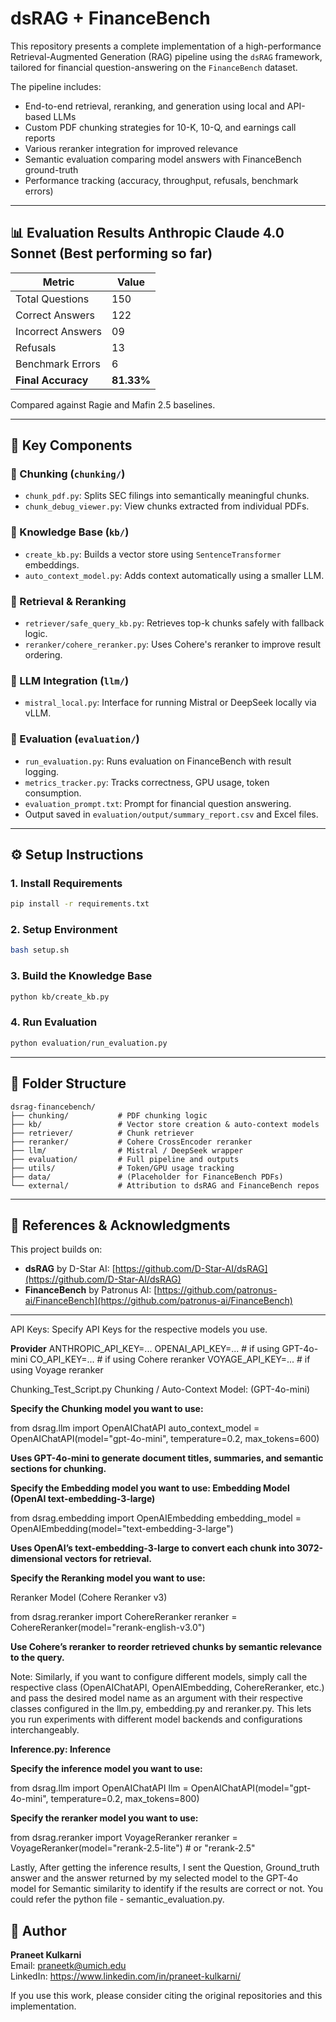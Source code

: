 
# dsRAG + FinanceBench

This repository presents a complete implementation of a high-performance Retrieval-Augmented Generation (RAG) pipeline using the `dsRAG` framework, tailored for financial question-answering on the `FinanceBench` dataset.

The pipeline includes:
- End-to-end retrieval, reranking, and generation using local and API-based LLMs
- Custom PDF chunking strategies for 10-K, 10-Q, and earnings call reports
- Various reranker integration for improved relevance
- Semantic evaluation comparing model answers with FinanceBench ground-truth
- Performance tracking (accuracy, throughput, refusals, benchmark errors)

---

## 📊 Evaluation Results Anthropic Claude 4.0 Sonnet (Best performing so far)

| Metric              | Value         |
|---------------------|---------------|
| Total Questions     | 150           |
| Correct Answers     | 122           |
| Incorrect Answers   | 09            |
| Refusals            | 13            |
| Benchmark Errors    | 6             |
| **Final Accuracy**  | **81.33%**    |

Compared against Ragie and Mafin 2.5 baselines.

---

## 🧩 Key Components

### 🔹 Chunking (`chunking/`)
- `chunk_pdf.py`: Splits SEC filings into semantically meaningful chunks.
- `chunk_debug_viewer.py`: View chunks extracted from individual PDFs.

### 🔹 Knowledge Base (`kb/`)
- `create_kb.py`: Builds a vector store using `SentenceTransformer` embeddings.
- `auto_context_model.py`: Adds context automatically using a smaller LLM.

### 🔹 Retrieval & Reranking
- `retriever/safe_query_kb.py`: Retrieves top-k chunks safely with fallback logic.
- `reranker/cohere_reranker.py`: Uses Cohere's reranker to improve result ordering.

### 🔹 LLM Integration (`llm/`)
- `mistral_local.py`: Interface for running Mistral or DeepSeek locally via vLLM.

### 🔹 Evaluation (`evaluation/`)
- `run_evaluation.py`: Runs evaluation on FinanceBench with result logging.
- `metrics_tracker.py`: Tracks correctness, GPU usage, token consumption.
- `evaluation_prompt.txt`: Prompt for financial question answering.
- Output saved in `evaluation/output/summary_report.csv` and Excel files.

---

## ⚙️ Setup Instructions

### 1. Install Requirements
```bash
pip install -r requirements.txt
```

### 2. Setup Environment
```bash
bash setup.sh
```

### 3. Build the Knowledge Base
```bash
python kb/create_kb.py
```

### 4. Run Evaluation
```bash
python evaluation/run_evaluation.py
```

---

## 📂 Folder Structure

```
dsrag-financebench/
├── chunking/           # PDF chunking logic
├── kb/                 # Vector store creation & auto-context models
├── retriever/          # Chunk retriever
├── reranker/           # Cohere CrossEncoder reranker
├── llm/                # Mistral / DeepSeek wrapper
├── evaluation/         # Full pipeline and outputs
├── utils/              # Token/GPU usage tracking
├── data/               # (Placeholder for FinanceBench PDFs)
└── external/           # Attribution to dsRAG and FinanceBench repos
```

---

## 🔗 References & Acknowledgments

This project builds on:

- **dsRAG** by D-Star AI: [https://github.com/D-Star-AI/dsRAG](https://github.com/D-Star-AI/dsRAG)
- **FinanceBench** by Patronus AI: [https://github.com/patronus-ai/FinanceBench](https://github.com/patronus-ai/FinanceBench)

---


API Keys: Specify API Keys for the respective models you use.

**Provider**
ANTHROPIC_API_KEY=... OPENAI_API_KEY=... # if using GPT-4o-mini CO_API_KEY=... # if using Cohere reranker VOYAGE_API_KEY=... # if using Voyage reranker

Chunking_Test_Script.py Chunking / Auto-Context Model: (GPT-4o-mini)

**Specify the Chunking model you want to use:**

from dsrag.llm import OpenAIChatAPI
auto_context_model = OpenAIChatAPI(model="gpt-4o-mini", temperature=0.2, max_tokens=600)

**Uses GPT-4o-mini to generate document titles, summaries, and semantic sections for chunking.**

**Specify the Embedding model you want to use: Embedding Model (OpenAI text-embedding-3-large)**

from dsrag.embedding import OpenAIEmbedding
embedding_model = OpenAIEmbedding(model="text-embedding-3-large")

**Uses OpenAI’s text-embedding-3-large to convert each chunk into 3072-dimensional vectors for retrieval.**

**Specify the Reranking model you want to use:**

Reranker Model (Cohere Reranker v3)

from dsrag.reranker import CohereReranker
reranker = CohereReranker(model="rerank-english-v3.0")

**Use Cohere’s reranker to reorder retrieved chunks by semantic relevance to the query.**

Note: Similarly, if you want to configure different models, simply call the respective class (OpenAIChatAPI, OpenAIEmbedding, CohereReranker, etc.) and pass the desired model name as an argument with their respective classes configured in the llm.py, embedding.py and reranker.py. This lets you run experiments with different model backends and configurations interchangeably.

**Inference.py: Inference**

**Specify the inference model you want to use:**

from dsrag.llm import OpenAIChatAPI llm = OpenAIChatAPI(model="gpt-4o-mini", temperature=0.2, max_tokens=800)

**Specify the reranker model you want to use:**

from dsrag.reranker import VoyageReranker reranker = VoyageReranker(model="rerank-2.5-lite") # or "rerank-2.5"

Lastly, After getting the inference results, I sent the Question, Ground_truth answer and the answer returned by my selected model to the GPT-4o model for Semantic similarity to identify if the results are correct or not. You could refer the python file - semantic_evaluation.py.

## 👤 Author

**Praneet Kulkarni**  
Email: praneetk@umich.edu  
LinkedIn: https://www.linkedin.com/in/praneet-kulkarni/

If you use this work, please consider citing the original repositories and this implementation.
